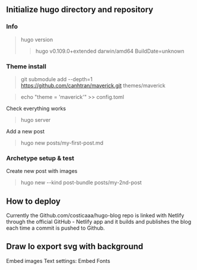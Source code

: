 ## Initialize hugo directory and repository 

### Info 

> hugo version 
> > hugo v0.109.0+extended darwin/amd64 BuildDate=unknown


### Theme install

> git submodule add --depth=1 https://github.com/canhtran/maverick.git themes/maverick

> echo "theme = 'maverick'" >> config.toml

Check everything works
> hugo server

Add a new post
> hugo new posts/my-first-post.md

### Archetype setup & test 

Create new post with images

> hugo new --kind post-bundle posts/my-2nd-post

## How to deploy 
Currently the Github.com/costicaaa/hugo-blog repo is linked with Netlify through the official GitHub - Netlify app and it builds and publishes the blog each time a commit is pushed to Github.

## Draw Io export svg with background
Embed images 
Text settings: Embed Fonts

